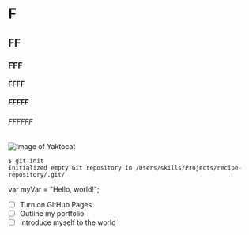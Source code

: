 # F
## FF
### FFF
#### FFFF
##### FFFFF
###### FFFFFF
![Image of Yaktocat](https://octodex.github.com/images/yaktocat.png)

```
$ git init
Initialized empty Git repository in /Users/skills/Projects/recipe-repository/.git/
```
var myVar = "Hello, world!";
- [ ] Turn on GitHub Pages
- [ ] Outline my portfolio
- [ ] Introduce myself to the world
